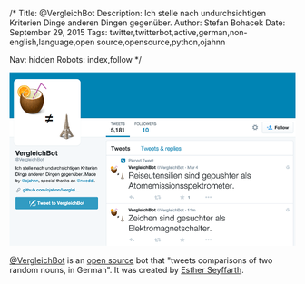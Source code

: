 /*
Title: @VergleichBot
Description: Ich stelle nach undurchsichtigen Kriterien Dinge anderen Dingen gegenüber.
Author: Stefan Bohacek
Date: September 29, 2015
Tags: twitter,twitterbot,active,german,non-english,language,open source,opensource,python,ojahnn

Nav: hidden
Robots: index,follow
*/

[![](/content/bots/twitterbots/images/VergleichBot.png)](https://twitter.com/VergleichBot)

[@VergleichBot](https://twitter.com/VergleichBot) is an [open source](https://github.com/ojahnn/VergleichBot) bot that "tweets comparisons of two random nouns, in German". It was created by [Esther Seyffarth](https://twitter.com/ojahnn).
